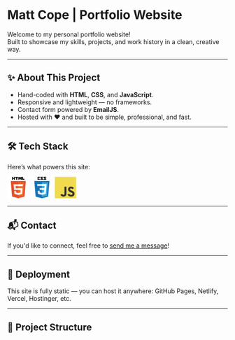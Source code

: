 # Matt Cope | Portfolio Website

Welcome to my personal portfolio website!  
Built to showcase my skills, projects, and work history in a clean, creative way.

---

## ✨ About This Project

- Hand-coded with **HTML**, **CSS**, and **JavaScript**.
- Responsive and lightweight — no frameworks.
- Contact form powered by **EmailJS**.
- Hosted with ❤️ and built to be simple, professional, and fast.

---

## 🛠 Tech Stack

Here’s what powers this site:

<p align="left">
  <img src="https://raw.githubusercontent.com/devicons/devicon/master/icons/html5/html5-original-wordmark.svg" alt="HTML5" width="50" height="50"/>
  <img src="https://raw.githubusercontent.com/devicons/devicon/master/icons/css3/css3-original-wordmark.svg" alt="CSS3" width="50" height="50"/>
  <img src="https://raw.githubusercontent.com/devicons/devicon/master/icons/javascript/javascript-original.svg" alt="JavaScript" width="50" height="50"/>
</p>

---

## 📬 Contact

If you'd like to connect, feel free to [send me a message](mailto:matthew.p.cope@gmail.com)!

---

## 🚀 Deployment

This site is fully static — you can host it anywhere: GitHub Pages, Netlify, Vercel, Hostinger, etc.

---

## 📂 Project Structure